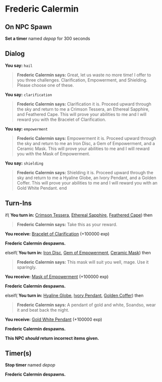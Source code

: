 # Frederic Calermin
## On NPC Spawn

**Set a timer** named *depop* for 300 seconds
## Dialog

**You say:** `hail`



>**Frederic Calermin says:** Great, let us waste no more time! I offer to you three challenges. Clarification, Empowerment, and Shielding. Please choose one of these.

**You say:** `clarification`




>**Frederic Calermin says:** Clarification it is. Proceed upward through the sky and return to me a Crimson Tessera, an Ethereal Sapphire, and Feathered Cape.  This will prove your abilities to me and I will reward you with the Bracelet of Clarification.

**You say:** `empowerment`




>**Frederic Calermin says:** Empowerment it is. Proceed upward through the sky and return to me an Iron Disc, a Gem of Empowerment, and a Ceramic Mask. This will prove your abilities to me and I will reward you with the Mask of Empowerment.

**You say:** `shielding`





>**Frederic Calermin says:** Shielding it is. Proceed upward through the sky and return to me a Hyaline Globe, an Ivory Pendant, and a Golden Coffer. This will prove your abilities to me and I will reward you with an Gold White Pendant.
end

## Turn-Ins



if( **You turn in:** [Crimson Tessera](/item/20931), [Ethereal Sapphire](/item/20754), [Feathered Cape](/item/20755)) then 


>**Frederic Calermin says:** Take this as your reward.


 **You receive:**  [Bracelet of Clarification](/item/1274) (+100000 exp)


**Frederic Calermin despawns.**

elseif( **You turn in:** [Iron Disc](/item/20937), [Gem of Empowerment](/item/20756), [Ceramic Mask](/item/20757)) then 


>**Frederic Calermin says:** This mask will suit you well, mage. Use it sparingly.


 **You receive:**  [Mask of Empowerment](/item/2707) (+100000 exp)


**Frederic Calermin despawns.**

elseif( **You turn in:** [Hyaline Globe](/item/20944), [Ivory Pendant](/item/20758), [Golden Coffer](/item/20759)) then



>**Frederic Calermin says:** A pendant of gold and white, Soandso, wear it and beat back the night.


 **You receive:**  [Gold White Pendant](/item/14557) (+100000 exp)


**Frederic Calermin despawns.**

**This NPC *should* return incorrect items given.**

## Timer(s)

**Stop timer** named *depop*

**Frederic Calermin despawns.**




